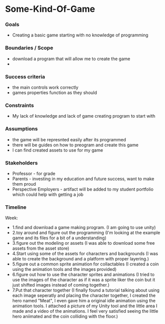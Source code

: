 # Some-Kind-Of-Game
### Goals

-   Creating a basic game starting with no knowledge of programming

### Boundaries / Scope

-   download a program that will allow me to create the game
-   

### Success criteria

-  the main controls work correctly
-  games properties function as they should

### Constraints

-   My lack of knowledge and lack of game creating program to start with

### Assumptions

-   the game will be represnted easily after its programmed
-   there will be guides on how to preogram and create this game
-   I can find created assets to use for my game

### Stakeholders

-   Professor - for grade
-   Parents - investing in my education and future success, want to make them proud
-   Perspective Employers - artifact will be added to my student portfolio which could help with getting a job

### Timeline

Week:

-   1.find and download a game making program. (I am going to use unity)
-   2.toy around and figure out the programming (I'm looking at the example game and its files for a bit of a understanding)
-   3.figure out the modeling or assets (I was able to download some free assets from the asset store)
-   4.Start using some of the assets for characters and backgrounds (I was able to create the background and a platform with proper           layering.)
-   5.figure out a common sprite animation for collactables (I created a coin using the animation tools and the images provided)
-   6.figure out how to use the character sprites and animations (I tried to use the images of the character as if it was a sprite liker       the coin but it just shifted images instead of coming together.)
-   7.Put that character together (I finally found a tutorial talking about using each image seperatly and placing the character               together, I created the hero named "Meat", I even gave him a original idle animation using the animation tools. I attached a             picture of my Unity tool and the little area I made and a video of the animations. I feel very satisfied seeing the little hero         aniimated and the coin colliding with the floor.)
